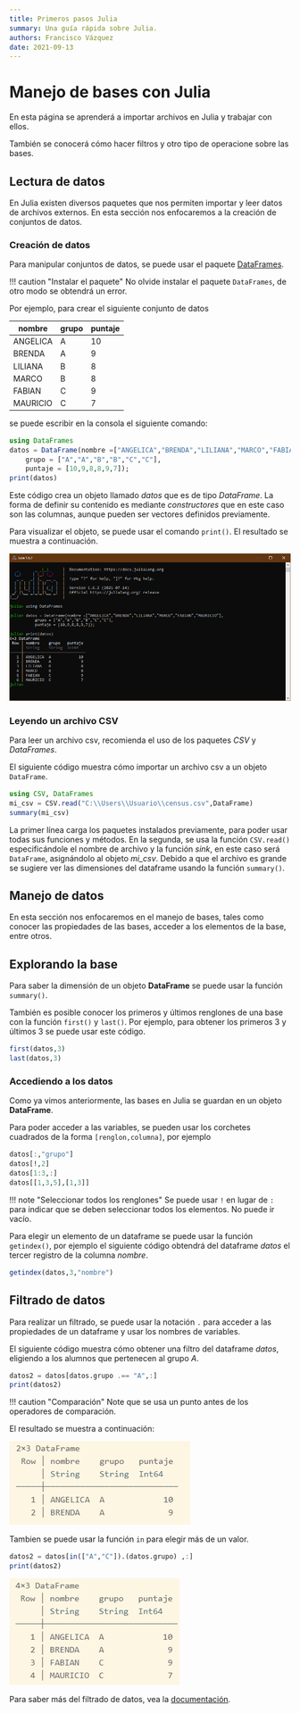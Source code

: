 ```yaml
---
title: Primeros pasos Julia
summary: Una guía rápida sobre Julia.
authors: Francisco Vázquez
date: 2021-09-13
---
```


# Manejo de bases con Julia

En esta página se aprenderá a importar archivos en Julia y trabajar con ellos.

También se conocerá cómo hacer filtros y otro tipo de operacione sobre las bases.

## Lectura de datos

En Julia existen diversos paquetes que nos permiten importar y leer datos de archivos externos. En esta sección nos enfocaremos a la creación de conjuntos de datos.

### Creación de datos

Para manipular conjuntos de datos, se puede usar el paquete [DataFrames](https://dataframes.juliadata.org/stable/).

!!! caution "Instalar el paquete"
    No olvide instalar el paquete `DataFrames`, de otro modo se obtendrá un error.

Por ejemplo, para crear el siguiente conjunto de datos

nombre   |grupo        |puntaje
---------|-------------|-------
ANGELICA  |A           |10
BRENDA    |A           |9
LILIANA   |B            |8
MARCO     |B            |8
FABIAN    |C            |9
MAURICIO  |C            |7

se puede escribir en la consola el siguiente comando:

````julia
using DataFrames
datos = DataFrame(nombre =["ANGELICA","BRENDA","LILIANA","MARCO","FABIAN","MAURICIO"],
    grupo = ["A","A","B","B","C","C"],
    puntaje = [10,9,8,8,9,7]);
print(datos)
````

Este código crea un objeto llamado _datos_ que es de tipo _DataFrame_. La forma de definir su contenido es mediante _constructores_ que en este caso son las columnas, aunque pueden ser vectores definidos previamente.

Para visualizar el objeto, se puede usar el comando `print()`. El resultado se muestra a continuación.

![Resultado de los datos](img/datos.png)

### Leyendo un archivo CSV

Para leer un archivo csv, recomienda el uso de los paquetes _CSV_ y _DataFrames_.

El siguiente código muestra cómo importar un archivo csv a un objeto `DataFrame`.

````julia
using CSV, DataFrames
mi_csv = CSV.read("C:\\Users\\Usuario\\census.csv",DataFrame)
summary(mi_csv)
````

La primer línea carga los paquetes instalados previamente, para poder usar todas sus funciones y métodos. En la segunda, se usa la función `CSV.read()` especificándole el nombre de archivo y la función _sink_, en este caso será `DataFrame`, asignándolo al objeto _mi_csv_. Debido a que el archivo es grande se sugiere ver las dimensiones del dataframe usando la función `summary()`.

## Manejo de datos

En esta sección nos enfocaremos en el manejo de bases, tales como conocer las propiedades de las bases, acceder a los elementos de la base, entre otros.

## Explorando la base

Para saber la dimensión de un objeto **DataFrame** se puede usar la función `summary()`.

También es posible conocer los primeros y últimos renglones de una base con la función `first()` y `last()`. Por ejemplo, para obtener los primeros 3 y últimos 3 se puede usar este código.

````julia
first(datos,3)
last(datos,3)
````

### Accediendo a los datos

Como ya vimos anteriormente, las bases en Julia se guardan en un objeto **DataFrame**.

Para poder acceder a las variables, se pueden usar los corchetes cuadrados de la forma `[renglon,columna]`, por ejemplo

````julia
datos[:,"grupo"]
datos[!,2]
datos[1:3,:]
datos[[1,3,5],[1,3]]

````

!!! note "Seleccionar todos los renglones"
    Se puede usar `!` en lugar de  `:` para indicar que se deben seleccionar todos los elementos. No puede ir vacío.

Para elegir un elemento de un dataframe se puede usar la función `getindex()`, por ejemplo el siguiente código obtendrá del dataframe _datos_ el tercer registro de la columna _nombre_.

````julia
getindex(datos,3,"nombre")
````

## Filtrado de datos

Para realizar un filtrado, se puede usar la notación `.` para acceder a las propiedades de un dataframe y usar los nombres de variables.

El siguiente código muestra cómo obtener una filtro del dataframe _datos_, eligiendo a los alumnos que pertenecen al grupo _A_.

````julia
datos2 = datos[datos.grupo .== "A",:]
print(datos2)
````

!!! caution "Comparación"
    Note que se usa un punto antes de los operadores de comparación.

El resultado se muestra a continuación:

![Resultado del filtro](img/filtro.png)

Tambien se puede usar la función `in` para elegir más de un valor.

````julia
datos2 = datos[in(["A","C"]).(datos.grupo) ,:]
print(datos2)
````

![Resultado](img/filtro2.png)

Para saber más del filtrado de datos, vea la [documentación](https://dataframes.juliadata.org/stable/man/working_with_dataframes/#Taking-a-Subset).
